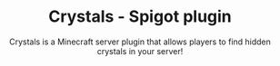 <h1 align="center">Crystals - Spigot plugin</h1>
<p align="center">Crystals is a Minecraft server plugin that allows players to find hidden crystals in your server!</p>
